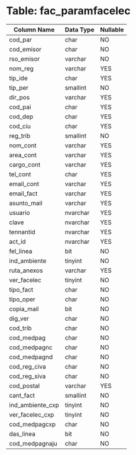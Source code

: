 # Table: fac_paramfacelec

| Column Name | Data Type | Nullable |
|-------------|-----------|----------|
| cod_par | char | NO |
| cod_emisor | char | NO |
| rso_emisor | varchar | NO |
| nom_reg | varchar | YES |
| tip_ide | char | YES |
| tip_per | smallint | NO |
| dir_pos | varchar | YES |
| cod_pai | char | YES |
| cod_dep | char | YES |
| cod_ciu | char | YES |
| reg_trib | smallint | NO |
| nom_cont | varchar | YES |
| area_cont | varchar | YES |
| cargo_cont | varchar | YES |
| tel_cont | char | YES |
| email_cont | varchar | YES |
| email_fact | varchar | YES |
| asunto_mail | varchar | YES |
| usuario | nvarchar | YES |
| clave | nvarchar | YES |
| tennantid | nvarchar | YES |
| act_id | nvarchar | YES |
| fel_linea | bit | NO |
| ind_ambiente | tinyint | NO |
| ruta_anexos | varchar | YES |
| ver_facelec | tinyint | NO |
| tipo_fact | char | NO |
| tipo_oper | char | NO |
| copia_mail | bit | NO |
| dig_ver | char | NO |
| cod_trib | char | NO |
| cod_medpag | char | NO |
| cod_medpagnc | char | NO |
| cod_medpagnd | char | NO |
| cod_reg_civa | char | NO |
| cod_reg_siva | char | NO |
| cod_postal | varchar | YES |
| cant_fact | smallint | NO |
| ind_ambiente_cxp | tinyint | NO |
| ver_facelec_cxp | tinyint | NO |
| cod_medpagcxp | char | NO |
| das_linea | bit | NO |
| cod_medpagnaju | char | NO |
